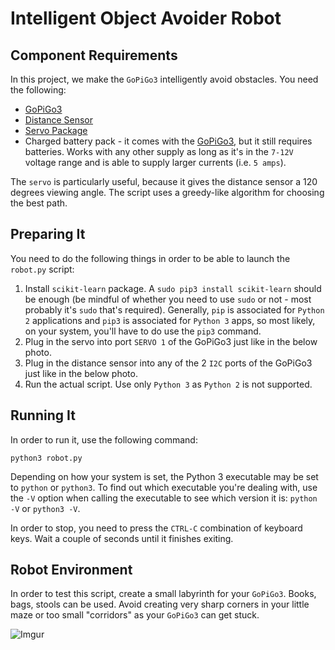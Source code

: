 # Intelligent Object Avoider Robot

## Component Requirements

In this project, we make the `GoPiGo3` intelligently avoid obstacles. You need the following:
* [GoPiGo3](https://www.dexterindustries.com/shop/gopigo3-robot-base-kit/)
* [Distance Sensor](https://www.dexterindustries.com/shop/distance-sensor/)
* [Servo Package](https://www.dexterindustries.com/shop/servo-package/)
* Charged battery pack - it comes with the [GoPiGo3](https://www.dexterindustries.com/shop/gopigo3-robot-base-kit/), but it still requires batteries. Works with any other supply as long as it's in the `7-12V` voltage range and is able to supply larger currents (i.e. `5 amps`).

The `servo` is particularly useful, because it gives the distance sensor a 120 degrees viewing angle. The script uses a greedy-like algorithm for choosing the best path.

## Preparing It

You need to do the following things in order to be able to launch the `robot.py` script:
1. Install `scikit-learn` package. A `sudo pip3 install scikit-learn` should be enough (be mindful of whether you need to use `sudo` or not - most probably it's `sudo` that's required).
Generally, `pip` is associated for `Python 2` applications and `pip3` is associated for `Python 3` apps, so most likely, on your system, you'll have to do use the `pip3` command.
2. Plug in the servo into port `SERVO 1` of the GoPiGo3 just like in the below photo.
3. Plug in the distance sensor into any of the 2 `I2C` ports of the GoPiGo3 just like in the below photo.
4. Run the actual script. Use only `Python 3` as `Python 2` is not supported.

## Running It

In order to run it, use the following command:
```
python3 robot.py
```

Depending on how your system is set, the Python 3 executable may be set to `python` or `python3`. To find out which executable you're dealing with, use the `-V` option when
calling the executable to see which version it is: `python -V` or `python3 -V`.

In order to stop, you need to press the `CTRL-C` combination of keyboard keys. Wait a couple of seconds until it finishes exiting.

## Robot Environment

In order to test this script, create a small labyrinth for your `GoPiGo3`. Books, bags, stools can be used. Avoid creating very sharp corners in your little maze or too small "corridors" as your `GoPiGo3` can get stuck.

![Imgur](http://i.imgur.com/LbuFTMd.jpg)
